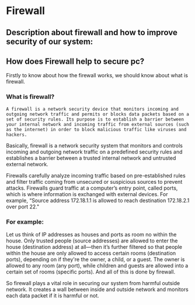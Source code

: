 # Firewall
## Description about firewall and how to improve security of our system:

## How does Firewall help to secure pc?
Firstly to know about how the firewall works, we should know about what is firewall.

### What is firewall?
```
A firewall is a network security device that monitors incoming and outgoing network traffic and permits or blocks data packets based on a
set of security rules. Its purpose is to establish a barrier between your internal network and incoming traffic from external sources (such
as the internet) in order to block malicious traffic like viruses and hackers.
```
Basically, firewall is a network security system that monitors and controls incoming and outgoing network traffic on a predefined security
rules and establishes a barrier between a trusted internal network and untrusted external network.

Firewalls carefully analyze incoming traffic based on pre-established rules and filter traffic coming from unsecured or suspicious sources
to prevent attacks. Firewalls guard traffic at a computer’s entry point, called ports, which is where information is exchanged with 
external devices. For example, “Source address 172.18.1.1 is allowed to reach destination 172.18.2.1 over port 22."

### For example:
Let us think of IP addresses as houses and ports as room no within the house. Only trusted people (source addresses) are allowed to enter 
the house (destination address) at all—then it’s further filtered so that people within the house are only allowed to access certain rooms 
(destination ports), depending on if they're the owner, a child, or a guest. The owner is allowed to any room (any port), while children 
and guests are allowed into a certain set of rooms (specific ports). And all of this is done by firewall.

So firewall plays a vital role in securing our system from harmful outside network. It creates a wall between inside and outside network and monitors each data packet if it is harmful or not.
